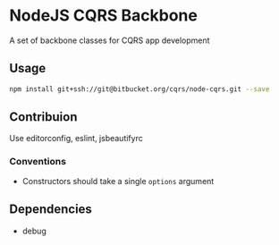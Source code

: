 NodeJS CQRS Backbone
====================

A set of backbone classes for CQRS app development

## Usage

```bash
npm install git+ssh://git@bitbucket.org/cqrs/node-cqrs.git --save
```

## Contribuion

Use editorconfig, eslint, jsbeautifyrc


### Conventions

-	Constructors should take a single `options` argument


## Dependencies

-	debug
